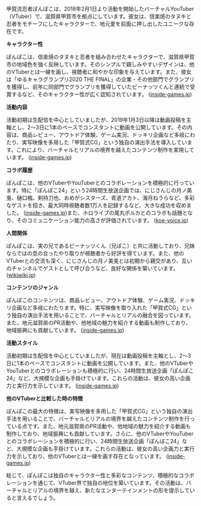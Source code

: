 甲賀流忍者ぽんぽこは、2018年2月1日より活動を開始したバーチャルYouTuber（VTuber）で、滋賀県甲賀市を拠点にしています。彼女は、信楽焼のタヌキと忍者をモチーフにしたキャラクターで、地元愛を前面に押し出したユニークな存在です。

**キャラクター性**

ぽんぽこは、信楽焼のタヌキと忍者を組み合わせたキャラクターで、滋賀県甲賀市の地域色を強く反映しています。そのシンプルで親しみやすいデザインは、他のVTuberとは一線を画し、視聴者に和やかな印象を与えています。また、彼女は「ゆるキャラグランプリ2020 THE FINAL」の企業・その他部門でグランプリを獲得し、前年に同部門でグランプリを獲得していたピーナッツくんと連続で受賞するなど、そのキャラクター性が広く認知されています。 ([inside-games.jp](https://www.inside-games.jp/article/2022/10/02/140848.html?utm_source=openai))

**活動内容**

活動初期は生配信を中心としていましたが、2019年1月3日以降は動画投稿を主軸とし、2～3日に1本のペースでコンスタントに動画を公開しています。その内容は、商品レビュー、アウトドア体験、ゲーム実況、ドッキリ企画など多岐にわたり、実写映像を多用した「甲賀式CG」という独自の演出手法を導入しています。これにより、バーチャルとリアルの境界を越えたコンテンツ制作を実現しています。 ([inside-games.jp](https://www.inside-games.jp/article/2022/10/02/140848.html?utm_source=openai))

**コラボ履歴**

ぽんぽこは、他のVTuberやYouTuberとのコラボレーションを積極的に行っています。特に「ぽんぽこ24」という24時間生放送企画では、にじさんじの月ノ美兎、樋口楓、剣持刀也、おめがシスターズ、青道アカト、海月ねうらなど、多彩なゲストを招き、最大同時視聴者数1万人を記録するなど、大きな成功を収めました。 ([inside-games.jp](https://www.inside-games.jp/article/2022/10/02/140848.html?utm_source=openai))また、ホロライブの尾丸ポルカとのコラボも話題となり、そのコミュニケーション能力の高さが評価されています。 ([koe-voice.jp](https://koe-voice.jp/blog/2024/05/31/ponpoko-past-lile/?utm_source=openai))

**人間関係**

ぽんぽこは、実の兄であるピーナッツくん（兄ぽこ）と共に活動しており、兄妹ならではの息の合ったやり取りが視聴者から好評を得ています。また、他のVTuberとの交流も深く、にじさんじの月ノ美兎とは初期から親交があり、互いのチャンネルでゲストとして呼び合うなど、良好な関係を築いています。 ([wikiwiki.jp](https://wikiwiki.jp/nijisanji/%E6%9C%88%E3%83%8E%E7%BE%8E%E5%85%8E/%E4%B8%BB%E3%81%AA%E9%96%A2%E9%80%A3%E4%BA%BA%E7%89%A9/page3?utm_source=openai))

**コンテンツのジャンル**

ぽんぽこのコンテンツは、商品レビュー、アウトドア体験、ゲーム実況、ドッキリ企画など多岐にわたります。特に、実写映像を取り入れた「甲賀式CG」という独自の演出手法を用いることで、バーチャルとリアルの融合を図っています。また、地元滋賀県のPR活動や、他地域の魅力を紹介する動画も制作しており、地域振興にも貢献しています。 ([inside-games.jp](https://www.inside-games.jp/article/2022/10/02/140848.html?utm_source=openai))

**活動スタイル**

活動初期は生配信を中心としていましたが、現在は動画投稿を主軸とし、2～3日に1本のペースでコンスタントに動画を公開しています。また、他のVTuberやYouTuberとのコラボレーションも積極的に行い、24時間生放送企画「ぽんぽこ24」など、大規模な企画も手掛けています。これらの活動は、彼女の高い企画力と実行力を示しています。 ([inside-games.jp](https://www.inside-games.jp/article/2022/10/02/140848.html?utm_source=openai))

**他のVTuberと比較した時の特徴**

ぽんぽこの最大の特徴は、実写映像を多用した「甲賀式CG」という独自の演出手法を用いることで、バーチャルとリアルの境界を越えたコンテンツ制作を行っている点です。また、地元滋賀県のPR活動や、他地域の魅力を紹介する動画も制作しており、地域振興にも貢献しています。さらに、他のVTuberやYouTuberとのコラボレーションを積極的に行い、24時間生放送企画「ぽんぽこ24」など、大規模な企画も手掛けています。これらの活動は、彼女の高い企画力と実行力を示しており、他のVTuberとは一線を画す存在となっています。 ([inside-games.jp](https://www.inside-games.jp/article/2022/10/02/140848.html?utm_source=openai))

総じて、ぽんぽこは独自のキャラクター性と多彩なコンテンツ、積極的なコラボレーションを通じて、VTuber界で独自の地位を築いています。その活動は、バーチャルとリアルの境界を越え、新たなエンターテインメントの形を提示していると言えるでしょう。 